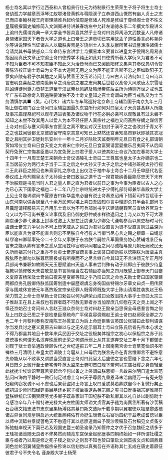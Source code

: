 <!-- { "loadSidebar": true } -->
杨士竒名寓以字行江西泰和人曾祖景行仕元为待制景行生荣荣生子将子将生士竒士竒幼孤力学越章贡浮琴江舣鄂渚登黄鹤与蒋隠溪子立恭游西山慨然有幽人贞士之志已而应奉翰林授王府审理靖难兵起约偕周是修诸人死难是修缢于尊经阁士竒不徃文皇履极擢国史编修简入文渊阁进侍讲兼春坊左中允转左谕徳永乐二年撰文华殿讲义上谕曰先儒谓尧典一章大学全书皆具亶其然乎士竒对曰尧舜禹汤文武数圣人凡修诸身施诸家国天下者皆大学之道也上曰帝王之道贵切已实用故孟子道性善言必称尧舜尔等讲说理性当证诸古人以牖朕衷焉是岁饶州士人朱季友献所著书诋訾濓洛诸儒士竒请焚其书毋使惑众二年命侍东宫讲学士竒撰易本义要旨以进皇太子恱赐名周易直指因阅真氏文章正宗谕士竒曰徳秀学术纯正如此对曰徳秀所著大学衍义为君者不可不知为臣者不可不知君臣不知此义为治皆茍而已又阅欧阳修文集喜其奏议恳切令赞善陈济校正谕士竒曰为文不本大道斯无用之文为臣不能正言斯不忠之臣如欧阳子无忝矣庐陵有君子尔其勉之又间与赞善王汝玉论诗问士竒曰古人诗法何如士竒曰诗以言志明良喜起之歌南薫解阜之诗唐虞之君之志尚矣后世若汉髙帝大风歌唐太宗雪耻除凶诗徒尚覇力皆非王道至于汉武帝秋风辞及隋炀帝陈后主所为诗则万世之戒也五年广东布政徐竒入觐遍赂要津独不及士竒文皇知之召士竒谓曰为臣当戒私交为士当务清慎尔其■〈樊，心代木〉诸六年冬车驾巡狩北京命士竒辅监国于南京九年三月朔上御右顺门召士竒问曰汝辅监国最久东宫所行如何对曰皇太子天资甚髙非人所能及事宗庙谨祭祀可以观孝遇进表笺及诸仪物于行在必躬必亲可以观敬且有过未尝不知知之未尝不改其用人以爱人为本不轻任匪人真宗社之福也又问髙煦夺嫡之谋信否士竒对曰臣与蹇义同事东宫匪见之真不敢妄对汉王初封于滇不之之也改封于青又不之之也兹闻徙都北京彼欲留守南京其意可知已上黙然还宫亷知髙煦罪状即禠其衣冠絷之且削其护卫徙封乐安州十一年十二月岁除钦天监奏明年元旦日有食之礼部请朝贺如常仪士竒曰日食天变之大者宋仁宗时元旦日食富弼请罢晏撤乐吕夷简不从后闻契丹免贺仁宗悔甚臣愚以为宜免贺上曰君子爱人以徳其如士竒议乃加左春坊大学士十四年十一月周王楚王来朝命士竒议谒陵礼士竒曰二王尊属也皇太子太孙嫡宗也二王当居前分为两行太子当于二王之后之中太孙又于太子之后之中诸孙班视太孙行视二王此非臣之臆见也朱熹家礼之序也上出仪注于袖中与士竒合十二月壬申歴代名臣奏议成上命刋赐皇太子太孙谕士竒曰致治之道千古一揆君能纳善臣能尽忠天下未有不治朕观是书见当时人君之量人臣之直为君者以前日之事为今事为臣者以古人之心为已心天下国家之福也二十二年八月仁宗继统进太子少傅礼部侍郎兼华盖殿大学士上见士竒陛谒谓尚书夏原吉曰新华盖来必自有说士竒奏恩诏甫下惜薪司传旨赋枣于山东河南以供香炭至八十余万民何以堪上喜曰吾固知尔言中理即杀其半会礼部尚书吕震题请释服易吉元旦用乐士竒以为不可兵部尚书李庆建请朝觐官员宜给养官马士竒又以为不可尚书蹇义论事偶及旧侍御史舒仲成李祥欲逮问之士竒又以为不可大理卿虞谦少卿弋谦各上封事过激上大怒左迁虞谦为少卿免弋谦朝参而以属吏杨时习代虞谦士竒又力争以为不可上皆霁威从之谕曰为君以受直言为贤不受直言则过益深为臣以能直言为贤不能直言则忠不尽朕自今行有未当卿当尽心言之赐之银章一曰绳愆紏缪谕曰卿祗事先帝二十余年又事朕于东宫朕今嗣位凡军国重务协心赞辅或羣臣有言未之能从卿有言未之悉从宜用兹印宻疏以闻君臣之间尽诚相与庶几朝无阙政民无失所而祖宗付托之重亦不负矣士竒遂宻疏言事上褒荅曰卿助朕以徳期朕为唐虞主真股肱臣也卿勿以朕尊居宸极或有所畏而不之尽言继自今其知无不言洪熙元年正月陟兵部尚书兼职如故赐天元玉厯赋谕曰天道人事未尝判殊有动于此即应于彼朕少侍皇祖教以慎修敬天未尝敢怠是书言简理当左右辅臣亦当知之四月既望上御奉天门召蹇义夏原吉杨荣及士竒谕曰夜来星变卿等知之乎乃叹曰天之命也夫勅士竒曰国家肇建两都庶务孔殷卿侍朕监国筹划适中屡歴艰虞忘身徇国兹特锡尔牙章文曰贞一用传厥家与国咸休宣徳元年髙煦叛宣宗亲征罪人既得师既旋大学士陈山请乘胜袭执赵王杨荣力赞之上命士竒草勅士竒曰勅旨以何为辞荣山咸曰汝敢沮挠大事乎士竒曰太宗三子惟赵王在且上亲叔也有罪者既不可赦无罪者亦当加厚庶几仰慰在天之灵上闻之不怿还京始召士竒问曰人言赵王滋众奈何士竒对曰赵王懿亲当思保全毋惑羣言悔之何及上曰朕业已思之于是检羣臣章疏命广平侯袁容赍赐赵王谕士竒曰赵邸获全卿之力也二年十月黎利奏称安南陈王孙暠宜立为后上命廷臣集议英国公张辅曰此黎利谲谋尔当发兵讨之蹇义夏原吉曰举以与之无名徒示弱耳士竒曰立陈氏后者先帝本心求之不得乃郡县其地且十数年来兵民困于交址之役极矣体祖宗之初心以保祖宗之赤子此盛徳事也何谓无名汉弃珠厓前史荣之何谓示弱上从其言遂弃交址三年十月下都御史刘观于狱士竒举通政使顾佐代之台纪遂振五年二月上御南斋宫命士竒草寛恤诏多所禆益三月清明上奉皇太后谒陵士竒扈从上曰母后为朕言先帝在青宫惟卿言不避忤意先帝能从以不败事又谓朕当受直言士竒对曰此皇太后盛徳之言也愿陛下念之六年七月日既夕上微行至士竒宅传呼范太监来士竒叩首曰陛下奈何以宗庙社稷之身自轻至此扰扰尘埃谁识至尊若变起仓卒何以备之上笑谓曰朕思卿一言故来尔明日遣太监范弘问曰海内平静时一微行何足过虑士竒曰天子尊居九重恩泽未洽幽隠万一有寃夫怨妇窥伺窃发诚不可不虑也后果获盗如士竒言上叹曰爱朕莫若卿朕自今不复微行矣正统初进少师同知经筵事展墓还乡冢子稷坐事逮系英宗赐之玺书曰歴事祖宗寔惟简在暨朕继统启沃弼赞厥劳尤多卿子既乖家训干国纪朕不敢私卿其以礼自处以副倚毗士竒感泣卒年八十赠特进光禄大夫左柱国太师谥文贞官其子穟为尚寳丞所著有沙羡稿石台稿文籍志法书志东里集杨溥铭其墓曰斯文遭际千载亨期以翼君徳以福羣黎逺稽诸古异世同规皇眀启运大统重熈纯佑有命挺生瓌竒左右宻勿四纪于兹老成耆徳以臣以师中流砥柱羣疑蓍龟天不愸遗吁其以悲廖道南曰予观沙羡稿及石台稿见文贞蚤岁跅弛魁岸视天下莫已若及观国史暨三朝圣谕录乃知管仲之才优于召忽魏征之绩多于王珪视诸诡随无良者不侔矣然而辅亮东宫保全赵邸歴事四朝终始如一非所谓社稷之臣与或者乃以周是修之死子稷之狱少之则吾不知也赞曰肇启文渊首拔文贞和调鼎鼐润色丝纶羽翼储皇煦媪宗亲殄谗以信刬伪以真夷吾在齐语称其仁玄成在唐史着厥征彼君子兮不失令名
谨身殿大学士杨荣
